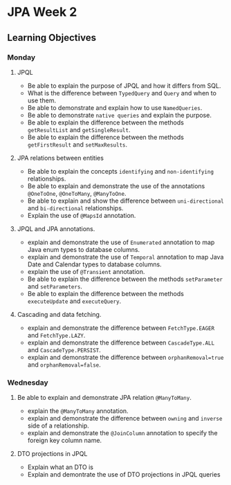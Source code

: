 # JPA Week 2

## Learning Objectives

### Monday

1. JPQL
   - Be able to explain the purpose of JPQL and how it differs from SQL.
   - What is the difference between `TypedQuery` and `Query` and when to use them.
   - Be able to demonstrate and explain how to use `NamedQueries`.
   - Be able to demonstrate `native queries` and explain the purpose.
   - Be able to explain the difference between the methods `getResultList` and `getSingleResult`.
   - Be able to explain the difference between the methods `getFirstResult` and `setMaxResults`.

2. JPA relations between entities
   - Be able to explain the concepts `identifying` and `non-identifying` relationships.
   - Be able to explain and demonstrate the use of the annotations `@OneToOne`, `@OneToMany`, `@ManyToOne`.
   - Be able to explain and show the difference between `uni-directional` and `bi-directional` relationships. 
   - Explain the use of `@MapsId` annotation.

3. JPQL and JPA annotations.
   - explain and demonstrate the use of `Enumerated` annotation to map Java enum types to database columns.
   - explain and demonstrate the use of `Temporal` annotation to map Java Date and Calendar types to database columns.
   - explain the use of `@Transient` annotation.
   - Be able to explain the difference between the methods `setParameter` and `setParameters`.
   - Be able to explain the difference between the methods `executeUpdate` and `executeQuery`.

4. Cascading and data fetching.
    - explain and demonstrate the difference between `FetchType.EAGER` and `FetchType.LAZY`.
    - explain and demonstrate the difference between `CascadeType.ALL` and `CascadeType.PERSIST`.
    - explain and demonstrate the difference between `orphanRemoval=true` and `orphanRemoval=false`.

### Wednesday

1. Be able to explain and demonstrate JPA relation `@ManyToMany`.
   - explain the `@ManyToMany` annotation.
   - explain and demonstrate the difference between `owning` and `inverse` side of a relationship.
   - explain and demonstrate the `@JoinColumn` annotation to specify the foreign key column name.

2. DTO projections in JPQL
   - Explain what an DTO is
   - Explain and demontrate the use of DTO projections in JPQL queries
